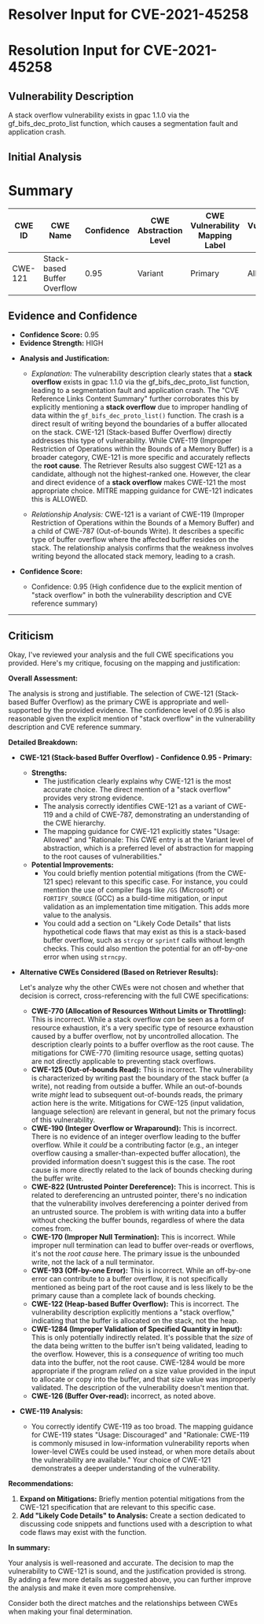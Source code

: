 # Resolver Input for CVE-2021-45258

# Resolution Input for CVE-2021-45258

## Vulnerability Description
A stack overflow vulnerability exists in gpac 1.1.0 via the gf_bifs_dec_proto_list function, which causes a segmentation fault and application crash.

## Initial Analysis
# Summary
| CWE ID | CWE Name | Confidence | CWE Abstraction Level | CWE Vulnerability Mapping Label | CWE-Vulnerability Mapping Notes |
|---|---|---|---|---|---|
| CWE-121 | Stack-based Buffer Overflow | 0.95 | Variant | Primary | Allowed |

## Evidence and Confidence

*   **Confidence Score:** 0.95
*   **Evidence Strength:** HIGH

- **Analysis and Justification:**  
  - *Explanation:* The vulnerability description clearly states that a **stack overflow** exists in gpac 1.1.0 via the gf_bifs_dec_proto_list function, leading to a segmentation fault and application crash. The "CVE Reference Links Content Summary" further corroborates this by explicitly mentioning a **stack overflow** due to improper handling of data within the `gf_bifs_dec_proto_list()` function. The crash is a direct result of writing beyond the boundaries of a buffer allocated on the stack. CWE-121 (Stack-based Buffer Overflow) directly addresses this type of vulnerability. While CWE-119 (Improper Restriction of Operations within the Bounds of a Memory Buffer) is a broader category, CWE-121 is more specific and accurately reflects the **root cause**. The Retriever Results also suggest CWE-121 as a candidate, although not the highest-ranked one. However, the clear and direct evidence of a **stack overflow** makes CWE-121 the most appropriate choice. MITRE mapping guidance for CWE-121 indicates this is ALLOWED.

  - *Relationship Analysis:* CWE-121 is a variant of CWE-119 (Improper Restriction of Operations within the Bounds of a Memory Buffer) and a child of CWE-787 (Out-of-bounds Write). It describes a specific type of buffer overflow where the affected buffer resides on the stack. The relationship analysis confirms that the weakness involves writing beyond the allocated stack memory, leading to a crash.

- **Confidence Score:**  
  - Confidence: 0.95 (High confidence due to the explicit mention of "stack overflow" in both the vulnerability description and CVE reference summary)

---

## Criticism
Okay, I've reviewed your analysis and the full CWE specifications you provided. Here's my critique, focusing on the mapping and justification:

**Overall Assessment:**

The analysis is strong and justifiable. The selection of CWE-121 (Stack-based Buffer Overflow) as the primary CWE is appropriate and well-supported by the provided evidence. The confidence level of 0.95 is also reasonable given the explicit mention of "stack overflow" in the vulnerability description and CVE reference summary.

**Detailed Breakdown:**

*   **CWE-121 (Stack-based Buffer Overflow) - Confidence 0.95 - Primary:**

    *   **Strengths:**
        *   The justification clearly explains why CWE-121 is the most accurate choice. The direct mention of a "stack overflow" provides very strong evidence.
        *   The analysis correctly identifies CWE-121 as a variant of CWE-119 and a child of CWE-787, demonstrating an understanding of the CWE hierarchy.
        *   The mapping guidance for CWE-121 explicitly states "Usage: Allowed" and "Rationale: This CWE entry is at the Variant level of abstraction, which is a preferred level of abstraction for mapping to the root causes of vulnerabilities."
    *   **Potential Improvements:**
        *   You could briefly mention potential mitigations (from the CWE-121 spec) relevant to this specific case. For instance, you could mention the use of compiler flags like `/GS` (Microsoft) or `FORTIFY_SOURCE` (GCC) as a build-time mitigation, or input validation as an implementation time mitigation. This adds more value to the analysis.
        *   You could add a section on "Likely Code Details" that lists hypothetical code flaws that may exist as this is a stack-based buffer overflow, such as `strcpy` or `sprintf` calls without length checks. This could also mention the potential for an off-by-one error when using `strncpy`.

*   **Alternative CWEs Considered (Based on Retriever Results):**

    Let's analyze why the other CWEs were not chosen and whether that decision is correct, cross-referencing with the full CWE specifications:

    *   **CWE-770 (Allocation of Resources Without Limits or Throttling):**  This is incorrect. While a stack overflow *can* be seen as a form of resource exhaustion, it's a very specific type of resource exhaustion caused by a buffer overflow, not by uncontrolled allocation. The description clearly points to a buffer overflow as the root cause. The mitigations for CWE-770 (limiting resource usage, setting quotas) are not directly applicable to preventing stack overflows.
    *   **CWE-125 (Out-of-bounds Read):** This is incorrect. The vulnerability is characterized by writing past the boundary of the stack buffer (a write), not reading from outside a buffer. While an out-of-bounds write *might* lead to subsequent out-of-bounds reads, the primary action here is the write. Mitigations for CWE-125 (input validation, language selection) are relevant in general, but not the primary focus of this vulnerability.
    *   **CWE-190 (Integer Overflow or Wraparound):** This is incorrect. There is no evidence of an integer overflow leading to the buffer overflow. While it *could* be a contributing factor (e.g., an integer overflow causing a smaller-than-expected buffer allocation), the provided information doesn't suggest this is the case. The root cause is more directly related to the lack of bounds checking during the buffer write.
    *   **CWE-822 (Untrusted Pointer Dereference):** This is incorrect. This is related to dereferencing an untrusted pointer, there's no indication that the vulnerability involves dereferencing a pointer derived from an untrusted source. The problem is with writing data into a buffer without checking the buffer bounds, regardless of where the data comes from.
    *   **CWE-170 (Improper Null Termination):** This is incorrect. While improper null termination can lead to buffer over-reads or overflows, it's not the *root cause* here. The primary issue is the unbounded write, not the lack of a null terminator.
    *   **CWE-193 (Off-by-one Error):** This is incorrect. While an off-by-one error can contribute to a buffer overflow, it is not specifically mentioned as being part of the root cause and is less likely to be the primary cause than a complete lack of bounds checking.
    *   **CWE-122 (Heap-based Buffer Overflow):** This is incorrect. The vulnerability description explicitly mentions a "stack overflow," indicating that the buffer is allocated on the stack, not the heap.
    *   **CWE-1284 (Improper Validation of Specified Quantity in Input):** This is only potentially indirectly related. It's possible that the *size* of the data being written to the buffer isn't being validated, leading to the overflow. However, this is a *consequence* of writing too much data into the buffer, not the root cause.  CWE-1284 would be more appropriate if the program *relied* on a size value provided in the input to allocate or copy into the buffer, and that size value was improperly validated. The description of the vulnerability doesn't mention that.
    *   **CWE-126 (Buffer Over-read):** incorrect, as noted above.

*   **CWE-119 Analysis:**

    *   You correctly identify CWE-119 as too broad. The mapping guidance for CWE-119 states "Usage: Discouraged" and "Rationale: CWE-119 is commonly misused in low-information vulnerability reports when lower-level CWEs could be used instead, or when more details about the vulnerability are available." Your choice of CWE-121 demonstrates a deeper understanding of the vulnerability.

**Recommendations:**

1.  **Expand on Mitigations:** Briefly mention potential mitigations from the CWE-121 specification that are relevant to this specific case.
2.  **Add "Likely Code Details" to Analysis:** Create a section dedicated to discussing code snippets and functions used with a description to what code flaws may exist with the function.

**In summary:**

Your analysis is well-reasoned and accurate. The decision to map the vulnerability to CWE-121 is sound, and the justification provided is strong. By adding a few more details as suggested above, you can further improve the analysis and make it even more comprehensive.

Consider both the direct matches and the relationships between CWEs
when making your final determination.
        